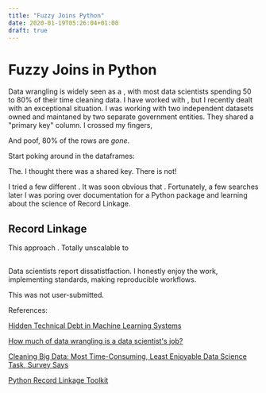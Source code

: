 ```yaml
---
title: "Fuzzy Joins Python"
date: 2020-01-19T05:26:04+01:00
draft: true
---
```


# Fuzzy Joins in Python

Data wrangling is widely seen as a , with most data scientists spending 50 to 80% of their time cleaning data. I have worked with , but I recently dealt with an exceptional situation. I was working with two independent datasets owned and maintaned by two separate government entities. They shared a "primary key" column. I crossed my fingers,

And poof, 80% of the rows are *gone*. 

Start poking around in the dataframes:


The. I thought there was a shared key. There is not! 

I tried a few different . It was soon obvious that . Fortunately, a few searches later I was poring over documentation for a Python package and learning about the science of Record Linkage. 

## Record Linkage

This approach . Totally unscalable to 

## 

Data scientists report dissatistfaction. I honestly enjoy the work, implementing standards, making reproducible workflows. 

This was not user-submitted.

References:

[Hidden Technical Debt in Machine Learning Systems](https://papers.nips.cc/paper/5656-hidden-technical-debt-in-machine-learning-systems.pdf)

[How much of data wrangling is a data scientist's job?](https://datascience.stackexchange.com/questions/48531/how-much-of-data-wrangling-is-a-data-scientists-job)

[Cleaning Big Data: Most Time-Consuming, Least Enjoyable Data Science Task, Survey Says](https://www.forbes.com/sites/gilpress/2016/03/23/data-preparation-most-time-consuming-least-enjoyable-data-science-task-survey-says/#72ce17c06f63)

[Python Record Linkage Toolkit](https://recordlinkage.readthedocs.io/en/latest/about.html)
[]()
[]()
